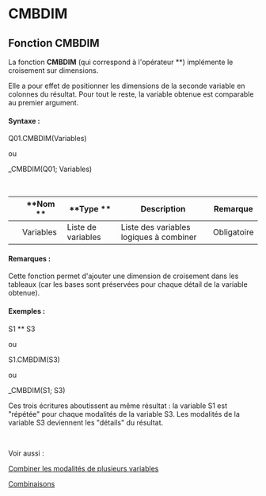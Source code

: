 # CMBDIM

## Fonction CMBDIM

La fonction **CMBDIM** (qui correspond à l'opérateur \*\*) implémente le croisement sur dimensions.

Elle a pour effet de positionner les dimensions de la seconde variable en colonnes du résultat. Pour tout le reste, la variable obtenue est comparable au premier argument.

#### Syntaxe :&nbsp;

Q01.CMBDIM(Variables)

ou

\_CMBDIM(Q01; Variables)

&nbsp;

| &nbsp; | **Nom ** | **Type ** | **Description** | **Remarque** |
| --- | --- | --- | --- | --- |
| &nbsp; | Variables | Liste de variables | Liste des variables logiques à combiner | Obligatoire |


#### Remarques :

Cette fonction permet d'ajouter une dimension de croisement dans les tableaux (car les bases sont préservées pour chaque détail de la variable obtenue).&nbsp;

#### Exemples :

S1 \*\* S3

ou

S1.CMBDIM(S3)

ou

\_CMBDIM(S1; S3)

Ces trois écritures aboutissent au même résultat : la variable S1 est "répétée" pour chaque modalités de la variable S3. Les modalités de la variable S3 deviennent les "détails" du résultat.

&nbsp;

Voir aussi :&nbsp;

[Combiner les modalités de plusieurs variables](<Combinerlesmodalitesdeplusieurs1.md>)

[Combinaisons](<Combinerlesvariables1.md>)
